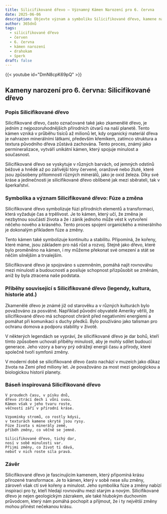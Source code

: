 ```yaml
---
title: Silicifikované dřevo – Významný Kámen Narození pro 6. června
date: 2025-06-06
description: Objevte význam a symboliku Silicifikované dřevo, kamene narození pro 6. června, který symbolizuje Fúze a změna. Přečtěte si legendy a inspirující příběhy.
author: 365dnů
tags:
  - silicifikované dřevo
  - červen
  - 6. června
  - kámen narození
  - drahokam
  - šperk
draft: false
---
```


{{< youtube id="DmN8cpK69pQ" >}}

## Kameny narození pro 6. června: Silicifikované dřevo

### Popis Silicifikované dřevo

Silicifikované dřevo, často označované také jako zkamenělé dřevo, je jedním z nejpozoruhodnějších přírodních útvarů na naší planetě. Tento kámen vzniká v průběhu tisíců až milionů let, kdy organický materiál dřeva je nahrazen minerálními látkami, především křemíkem, zatímco struktura a textura původního dřeva zůstává zachována. Tento proces, známý jako permineralizace, vytváří unikátní kámen, který spojuje minulost a současnost.

Silicifikované dřevo se vyskytuje v různých barvách, od jemných odstínů béžové a hnědé až po zářivější tóny červené, oranžové nebo žluté, které jsou způsobeny přítomností různých minerálů, jako je oxid železa. Díky své kráse a jedinečnosti je silicifikované dřevo oblíbené jak mezi sběrateli, tak v šperkařství.

### Symbolika a význam Silicifikované dřevo: Fúze a změna

Silicifikované dřevo symbolizuje fúzi přírodních elementů a transformaci, která vyžaduje čas a trpělivost. Je to kámen, který učí, že změna je nezbytnou součástí života a že i zánik jednoho může vést k vytvoření něčeho nového a krásného. Tento proces spojení organického a minerálního je dokonalým příkladem fúze a změny.

Tento kámen také symbolizuje kontinuitu a stabilitu. Připomíná, že kořeny, které máme, jsou základem pro náš růst a rozvoj. Stejně jako dřevo, které bylo proměněno na kámen, i my můžeme překonat své omezení a stát se něčím silnějším a trvalejším.

Silicifikované dřevo je spojováno s uzemněním, pomáhá najít rovnováhu mezi minulostí a budoucností a posiluje schopnost přizpůsobit se změnám, aniž by byla ztracena naše podstata.

### Příběhy související s Silicifikované dřevo (legendy, kultura, historie atd.)

Zkamenělé dřevo je známé již od starověku a v různých kulturách bylo považováno za posvátné. Například původní obyvatelé Ameriky věřili, že silicifikované dřevo má schopnost chránit před negativními energiemi a pomáhat při komunikaci s duchy předků. Bylo používáno jako talisman pro ochranu domova a podporu stability v životě.

V některých legendách se vypráví, že silicifikované dřevo je dar bohů, kteří tímto způsobem uchovali příběhy minulosti, aby je mohly sdílet budoucí generace. Jeho vzory a barvy prý odrážejí energii času a přírody, které společně tvoří symfonii změny.

V moderní době se silicifikované dřevo často nachází v muzeích jako důkaz života na Zemi před miliony let. Je považováno za most mezi geologickou a biologickou historií planety.

### Báseň inspirovaná Silicifikované dřevo

```
V proudech času, v písku dnů,  
dřevo ztrácí dech i vůni svou.  
Kámen však v jeho tvaru roste,  
věčností září v přírodní kráse.

Vzpomínky stromů, co rostly kdysi,  
v texturách kamene skryté jsou rysy.  
Fúze života s minerály země,  
příběh změny, co věčně se jemně.

Silicifikované dřevo, tichý dar,  
nosí v sobě minulosti var.  
Přijmi změny, co život ti dává,  
neboť v nich roste síla pravá.
```

### Závěr

Silicifikované dřevo je fascinujícím kamenem, který připomíná krásu přirozené transformace. Je to kámen, který v sobě nese sílu změny, zároveň však ctí své kořeny a minulost. Jeho symbolika fúze a změny nabízí inspiraci pro ty, kteří hledají rovnováhu mezi starým a novým. Silicifikované dřevo je nejen geologickým zázrakem, ale také hlubokým duchovním průvodcem, který nám pomáhá pochopit a přijmout, že i ty největší změny mohou přinést nečekanou krásu.